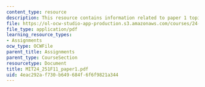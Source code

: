 ```yaml
---
content_type: resource
description: This resource contains information related to paper 1 topics.
file: https://ol-ocw-studio-app-production.s3.amazonaws.com/courses/24-251-introduction-to-philosophy-of-language-fall-2011/4eac292af730b649684f6f6f9821a344_MIT24_251F11_paper1.pdf
file_type: application/pdf
learning_resource_types:
- Assignments
ocw_type: OCWFile
parent_title: Assignments
parent_type: CourseSection
resourcetype: Document
title: MIT24_251F11_paper1.pdf
uid: 4eac292a-f730-b649-684f-6f6f9821a344
---
```

